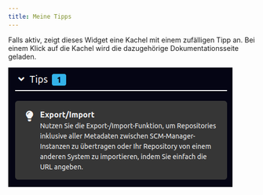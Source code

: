 ```yaml
---
title: Meine Tipps
---
```


Falls aktiv, zeigt dieses Widget eine Kachel mit einem zufälligen Tipp an.
Bei einem Klick auf die Kachel wird die dazugehörige Dokumentationsseite geladen.

![Meine Tipps](assets/tips.png)
